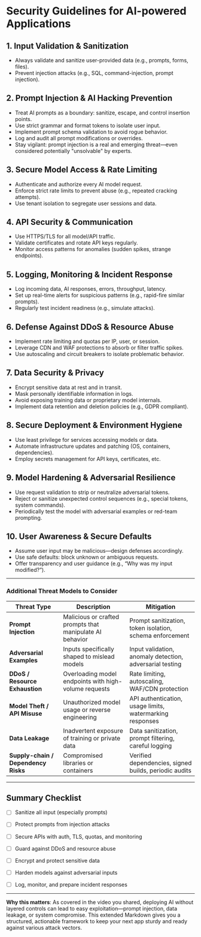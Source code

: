 # Security Guidelines for AI-powered Applications

## 1. Input Validation & Sanitization
- Always validate and sanitize user-provided data (e.g., prompts, forms, files).
- Prevent injection attacks (e.g., SQL, command-injection, prompt injection).

## 2. Prompt Injection & AI Hacking Prevention
- Treat AI prompts as a boundary: sanitize, escape, and control insertion points.
- Use strict grammar and format tokens to isolate user input.
- Implement prompt schema validation to avoid rogue behavior.
- Log and audit all prompt modifications or overrides.
- Stay vigilant: prompt injection is a real and emerging threat—even considered potentially "unsolvable" by experts.

## 3. Secure Model Access & Rate Limiting
- Authenticate and authorize every AI model request.
- Enforce strict rate limits to prevent abuse (e.g., repeated cracking attempts).
- Use tenant isolation to segregate user sessions and data.

## 4. API Security & Communication
- Use HTTPS/TLS for all model/API traffic.
- Validate certificates and rotate API keys regularly.
- Monitor access patterns for anomalies (sudden spikes, strange endpoints).

## 5. Logging, Monitoring & Incident Response
- Log incoming data, AI responses, errors, throughput, latency.
- Set up real-time alerts for suspicious patterns (e.g., rapid-fire similar prompts).
- Regularly test incident readiness (e.g., simulate attacks).

## 6. Defense Against DDoS & Resource Abuse
- Implement rate limiting and quotas per IP, user, or session.
- Leverage CDN and WAF protections to absorb or filter traffic spikes.
- Use autoscaling and circuit breakers to isolate problematic behavior.

## 7. Data Security & Privacy
- Encrypt sensitive data at rest and in transit.
- Mask personally identifiable information in logs.
- Avoid exposing training data or proprietary model internals.
- Implement data retention and deletion policies (e.g., GDPR compliant).

## 8. Secure Deployment & Environment Hygiene
- Use least privilege for services accessing models or data.
- Automate infrastructure updates and patching (OS, containers, dependencies).
- Employ secrets management for API keys, certificates, etc.

## 9. Model Hardening & Adversarial Resilience
- Use request validation to strip or neutralize adversarial tokens.
- Reject or sanitize unexpected control sequences (e.g., special tokens, system commands).
- Periodically test the model with adversarial examples or red-team prompting.

## 10. User Awareness & Secure Defaults
- Assume user input may be malicious—design defenses accordingly.
- Use safe defaults: block unknown or ambiguous requests.
- Offer transparency and user guidance (e.g., “Why was my input modified?”).

---

###  Additional Threat Models to Consider

| Threat Type | Description | Mitigation |
|-------------|-------------|------------|
| **Prompt Injection** | Malicious or crafted prompts that manipulate AI behavior | Prompt sanitization, token isolation, schema enforcement |
| **Adversarial Examples** | Inputs specifically shaped to mislead models | Input validation, anomaly detection, adversarial testing |
| **DDoS / Resource Exhaustion** | Overloading model endpoints with high-volume requests | Rate limiting, autoscaling, WAF/CDN protection |
| **Model Theft / API Misuse** | Unauthorized model usage or reverse engineering | API authentication, usage limits, watermarking responses |
| **Data Leakage** | Inadvertent exposure of training or private data | Data sanitization, prompt filtering, careful logging |
| **Supply-chain / Dependency Risks** | Compromised libraries or containers | Verified dependencies, signed builds, periodic audits |

---

##  Summary Checklist
- [ ]  Sanitize all input (especially prompts)
- [ ]  Protect prompts from injection attacks
- [ ]  Secure APIs with auth, TLS, quotas, and monitoring
- [ ]  Guard against DDoS and resource abuse
- [ ]  Encrypt and protect sensitive data

- [ ]  Harden models against adversarial inputs
- [ ]  Log, monitor, and prepare incident responses

---

**Why this matters**: As covered in the video you shared, deploying AI without layered controls can lead to easy exploitation—prompt injection, data leakage, or system compromise. This extended Markdown gives you a structured, actionable framework to keep your next app sturdy and ready against various attack vectors.
